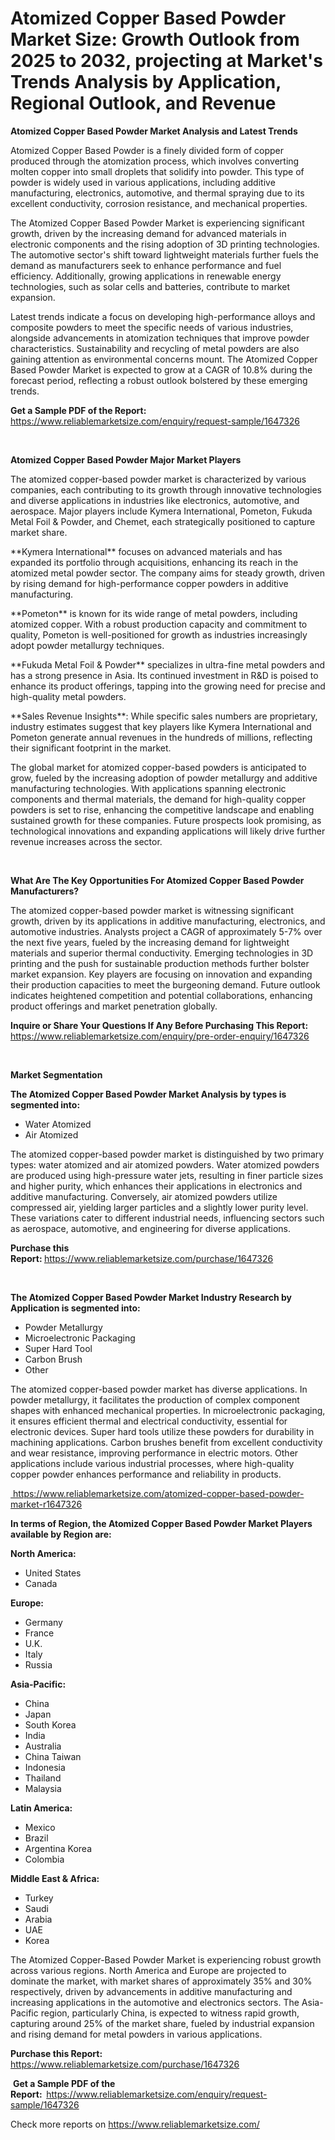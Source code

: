<p><h1>Atomized Copper Based Powder Market Size: Growth Outlook from 2025 to 2032, projecting at Market's Trends Analysis by Application, Regional Outlook, and Revenue</h1></p><p><strong>Atomized Copper Based Powder Market Analysis and Latest Trends</strong></p>
<p><p>Atomized Copper Based Powder is a finely divided form of copper produced through the atomization process, which involves converting molten copper into small droplets that solidify into powder. This type of powder is widely used in various applications, including additive manufacturing, electronics, automotive, and thermal spraying due to its excellent conductivity, corrosion resistance, and mechanical properties.</p><p>The Atomized Copper Based Powder Market is experiencing significant growth, driven by the increasing demand for advanced materials in electronic components and the rising adoption of 3D printing technologies. The automotive sector's shift toward lightweight materials further fuels the demand as manufacturers seek to enhance performance and fuel efficiency. Additionally, growing applications in renewable energy technologies, such as solar cells and batteries, contribute to market expansion.</p><p>Latest trends indicate a focus on developing high-performance alloys and composite powders to meet the specific needs of various industries, alongside advancements in atomization techniques that improve powder characteristics. Sustainability and recycling of metal powders are also gaining attention as environmental concerns mount. The Atomized Copper Based Powder Market is expected to grow at a CAGR of 10.8% during the forecast period, reflecting a robust outlook bolstered by these emerging trends.</p></p>
<p><strong>Get a Sample PDF of the Report:&nbsp;</strong> <a href="https://www.reliablemarketsize.com/enquiry/request-sample/1647326?utm_campaign=3165&utm_medium=2&utm_source=Github&utm_content=ia&utm_term=29032025&utm_id=atomized-copper-based-powder">https://www.reliablemarketsize.com/enquiry/request-sample/1647326</a></p>
<p>&nbsp;</p>
<p><strong>Atomized Copper Based Powder Major Market Players</strong></p>
<p><p>The atomized copper-based powder market is characterized by various companies, each contributing to its growth through innovative technologies and diverse applications in industries like electronics, automotive, and aerospace. Major players include Kymera International, Pometon, Fukuda Metal Foil & Powder, and Chemet, each strategically positioned to capture market share.</p><p>**Kymera International** focuses on advanced materials and has expanded its portfolio through acquisitions, enhancing its reach in the atomized metal powder sector. The company aims for steady growth, driven by rising demand for high-performance copper powders in additive manufacturing.</p><p>**Pometon** is known for its wide range of metal powders, including atomized copper. With a robust production capacity and commitment to quality, Pometon is well-positioned for growth as industries increasingly adopt powder metallurgy techniques.</p><p>**Fukuda Metal Foil & Powder** specializes in ultra-fine metal powders and has a strong presence in Asia. Its continued investment in R&D is poised to enhance its product offerings, tapping into the growing need for precise and high-quality metal powders.</p><p>**Sales Revenue Insights**: While specific sales numbers are proprietary, industry estimates suggest that key players like Kymera International and Pometon generate annual revenues in the hundreds of millions, reflecting their significant footprint in the market.</p><p>The global market for atomized copper-based powders is anticipated to grow, fueled by the increasing adoption of powder metallurgy and additive manufacturing technologies. With applications spanning electronic components and thermal materials, the demand for high-quality copper powders is set to rise, enhancing the competitive landscape and enabling sustained growth for these companies. Future prospects look promising, as technological innovations and expanding applications will likely drive further revenue increases across the sector.</p></p>
<p>&nbsp;</p>
<p><strong>What Are The Key Opportunities For Atomized Copper Based Powder Manufacturers?</strong></p>
<p><p>The atomized copper-based powder market is witnessing significant growth, driven by its applications in additive manufacturing, electronics, and automotive industries. Analysts project a CAGR of approximately 5-7% over the next five years, fueled by the increasing demand for lightweight materials and superior thermal conductivity. Emerging technologies in 3D printing and the push for sustainable production methods further bolster market expansion. Key players are focusing on innovation and expanding their production capacities to meet the burgeoning demand. Future outlook indicates heightened competition and potential collaborations, enhancing product offerings and market penetration globally.</p></p>
<p><strong>Inquire or Share Your Questions If Any Before Purchasing This Report:</strong> <a href="https://www.reliablemarketsize.com/enquiry/pre-order-enquiry/1647326?utm_campaign=3165&utm_medium=2&utm_source=Github&utm_content=ia&utm_term=29032025&utm_id=atomized-copper-based-powder">https://www.reliablemarketsize.com/enquiry/pre-order-enquiry/1647326</a></p>
<p>&nbsp;</p>
<p><strong>Market Segmentation</strong></p>
<p><strong>The Atomized Copper Based Powder Market Analysis by types is segmented into:</strong></p>
<p><ul><li>Water Atomized</li><li>Air Atomized</li></ul></p>
<p><p>The atomized copper-based powder market is distinguished by two primary types: water atomized and air atomized powders. Water atomized powders are produced using high-pressure water jets, resulting in finer particle sizes and higher purity, which enhances their applications in electronics and additive manufacturing. Conversely, air atomized powders utilize compressed air, yielding larger particles and a slightly lower purity level. These variations cater to different industrial needs, influencing sectors such as aerospace, automotive, and engineering for diverse applications.</p></p>
<p><strong>Purchase this Report:&nbsp;</strong><a href="https://www.reliablemarketsize.com/purchase/1647326?utm_campaign=3165&utm_medium=2&utm_source=Github&utm_content=ia&utm_term=29032025&utm_id=atomized-copper-based-powder">https://www.reliablemarketsize.com/purchase/1647326</a></p>
<p>&nbsp;</p>
<p><strong>The Atomized Copper Based Powder Market Industry Research by Application is segmented into:</strong></p>
<p><ul><li>Powder Metallurgy</li><li>Microelectronic Packaging</li><li>Super Hard Tool</li><li>Carbon Brush</li><li>Other</li></ul></p>
<p><p>The atomized copper-based powder market has diverse applications. In powder metallurgy, it facilitates the production of complex component shapes with enhanced mechanical properties. In microelectronic packaging, it ensures efficient thermal and electrical conductivity, essential for electronic devices. Super hard tools utilize these powders for durability in machining applications. Carbon brushes benefit from excellent conductivity and wear resistance, improving performance in electric motors. Other applications include various industrial processes, where high-quality copper powder enhances performance and reliability in products.</p></p>
<p><a href="https://www.reliablemarketsize.com/atomized-copper-based-powder-market-r1647326?utm_campaign=3165&utm_medium=2&utm_source=Github&utm_content=ia&utm_term=29032025&utm_id=atomized-copper-based-powder">&nbsp;https://www.reliablemarketsize.com/atomized-copper-based-powder-market-r1647326</a></p>
<p><strong>In terms of Region, the Atomized Copper Based Powder Market Players available by Region are:</strong></p>
<p>
    <p> <strong> North America: </strong>
        <ul>
            <li>United States</li>
            <li>Canada</li>
        </ul>
        </p> 
    <p> <strong> Europe: </strong>
        <ul>
            <li>Germany</li>
            <li>France</li>
            <li>U.K.</li>
            <li>Italy</li>
            <li>Russia</li>
        </ul>
        </p> 
    <p> <strong> Asia-Pacific: </strong>
        <ul>
            <li>China</li>
            <li>Japan</li>
            <li>South Korea</li>
            <li>India</li>
            <li>Australia</li>
            <li>China Taiwan</li>
            <li>Indonesia</li>
            <li>Thailand</li>
            <li>Malaysia</li>
        </ul>
        </p> 
    <p> <strong> Latin America: </strong>
        <ul>
            <li>Mexico</li>
            <li>Brazil</li>
            <li>Argentina Korea</li>
            <li>Colombia</li>
        </ul>
        </p> 
    <p> <strong> Middle East & Africa: </strong>
        <ul>
            <li>Turkey</li>
            <li>Saudi</li>
            <li>Arabia</li>
            <li>UAE</li>
            <li>Korea</li>
        </ul>
    </p>
    </p>
<p><p>The Atomized Copper-Based Powder Market is experiencing robust growth across various regions. North America and Europe are projected to dominate the market, with market shares of approximately 35% and 30% respectively, driven by advancements in additive manufacturing and increasing applications in the automotive and electronics sectors. The Asia-Pacific region, particularly China, is expected to witness rapid growth, capturing around 25% of the market share, fueled by industrial expansion and rising demand for metal powders in various applications.</p></p>
<p><strong>Purchase this Report: </strong><a href="https://www.reliablemarketsize.com/purchase/1647326?utm_campaign=3165&utm_medium=2&utm_source=Github&utm_content=ia&utm_term=29032025&utm_id=atomized-copper-based-powder">https://www.reliablemarketsize.com/purchase/1647326</a></p>
<p>&nbsp;<strong>Get a Sample PDF of the Report:&nbsp;&nbsp;</strong><a href="https://www.reliablemarketsize.com/enquiry/request-sample/1647326?utm_campaign=3165&utm_medium=2&utm_source=Github&utm_content=ia&utm_term=29032025&utm_id=atomized-copper-based-powder">https://www.reliablemarketsize.com/enquiry/request-sample/1647326</a></p>
<p><strong></strong></p>
<p>Check more reports on <a href="https://www.reliablemarketsize.com/?utm_campaign=3165&utm_medium=2&utm_source=Github&utm_content=ia&utm_term=29032025&utm_id=atomized-copper-based-powder">https://www.reliablemarketsize.com/</a></p>